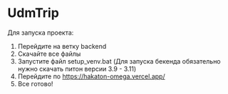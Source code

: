 # UdmTrip

Для запуска проекта:
1) Перейдите на ветку backend
2) Скачайте все файлы
3) Запустите файл setup_venv.bat (Для запуска бекенда обязательно нужно скачать питон версии 3.9 - 3.11)
4) Перейдите по https://hakaton-omega.vercel.app/
5) Все готово!

